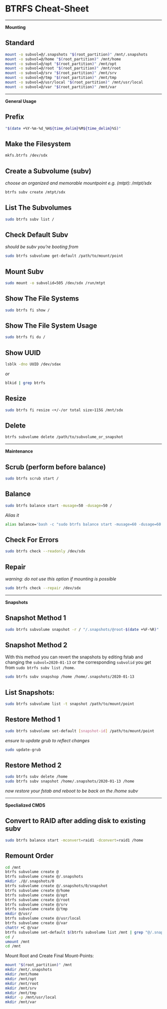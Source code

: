 # BTRFS Cheat-Sheet

---

**Mounting**

## Standard
```bash
mount -o subvol=@/.snapshots "$(root_partition)" /mnt/.snapshots
mount -o subvol=@/home "$(root_partition)" /mnt/home
mount -o subvol=@/opt "$(root_partition)" /mnt/opt
mount -o subvol=@/root "$(root_partition)" /mnt/root
mount -o subvol=@/srv "$(root_partition)" /mnt/srv
mount -o subvol=@/tmp "$(root_partition)" /mnt/tmp
mount -o subvol=@/usr/local "$(root_partition)" /mnt/usr/local
mount -o subvol=@/var "$(root_partition)" /mnt/var
```

---

**General Usage**

## Prefix
```bash
"$(date +%Y-%m-%d_%H${time_delim}%M${time_delim}%S)"
```

## Make the Filesystem
```bash
mkfs.btrfs /dev/sdx
```

## Create a Subvolume (subv)
*choose an organized and memorable mountpoint e.g. (mtpt): /mtpt/sdx*
```bash
btrfs subv create /mtpt/sdx
```

## List The Subvolumes
```bash
sudo btrfs subv list /
```

## Check Default Subv
*should be subv you're booting from*
```bash
sudo btrfs subvolume get-default /path/to/mount/point
```

## Mount Subv
```bash
sudo mount -o subvolid=505 /dev/sdx /run/mtpt
```

## Show The File Systems
```bash
sudo btrfs fi show /
```

## Show The File System Usage
```bash
sudo btrfs fi du /
```

## Show UUID
```bash
lsblk -dno UUID /dev/sdax
```
*or*
```bash
blkid | grep btrfs
```

## Resize 
```bash
sudo btrfs fi resize <+/-/or total size>115G /mnt/sdx
```

## Delete
```bash
btrfs subvolume delete /path/to/subvolume_or_snapshot
```

---

**Maintenance**

## Scrub (perform before balance)
```bash
sudo btrfs scrub start /
```

## Balance
```bash
sudo btrfs balance start -musage=50 -dusage=50 /
```
*Alias it*
```bash
alias balance='bash -c "sudo btrfs balance start -musage=60 -dusage=60 / & sudo watch -t -n5 btrfs balance status / &&  fg"'
```

## Check For Errors
```bash
sudo btrfs check --readonly /dev/sdx
```

## Repair
*warning: do not use this option if mounting is possible*
```bash
sudo btrfs check --repair /dev/sdx
```

---

**Snapshots**

## Snapshot Method 1
```bash
sudo btrfs subvolume snapshot -r / "/.snapshots/@root-$(date +%F-%R)"
```

## Snapshot Method 2
With this method you can revert the snapshots by editing fstab and changing the `subvol=2020-01-13` or the corresponding `subvolid` you get from `sudo btrfs subv list /home`.
```bash
sudo btrfs subv snapshop /home /home/.snapshots/2020-01-13
```

## List Snapshots:
```bash
sudo btrfs subvolume list -t snapshot /path/to/mount/point
```

## Restore Method 1
```bash
sudo btrfs subvolume set-default [snapshot-id] /path/to/mount/point
```
*ensure to update grub to reflect changes*
```bash
sudo update-grub
```

## Restore Method 2
```bash
sudo btrfs subv delete /home
sudo btrfs subv snapshot /home/.snapshots/2020-01-13 /home
```
*now restore your fstab and reboot to be back on the /home subv*

---

**Speclialized CMDS**

## Convert to RAID after adding disk to existing subv
```bash
sudo btrfs balance start -mconvert=raid1 -dconvert=raid1 /home
```

## Remount Order
```bash
cd /mnt
btrfs subvolume create @
btrfs subvolume create @/.snapshots
mkdir ./@/.snapshots/0
btrfs subvolume create @/.snapshots/0/snapshot
btrfs subvolume create @/home
btrfs subvolume create @/opt
btrfs subvolume create @/root
btrfs subvolume create @/srv
btrfs subvolume create @/tmp
mkdir @/usr/
btrfs subvolume create @/usr/local
btrfs subvolume create @/var
chattr +C @/var
btrfs subvolume set-default $(btrfs subvolume list /mnt | grep "@/.snapshots/0/snapshot" | grep -oP '(?<=ID )[0-9]+') /mnt
cd /
umount /mnt
cd /mnt
```
Mount Root and Create Final Mount-Points:
```bash
mount "$(root_partition)" /mnt
mkdir /mnt/.snapshots
mkdir /mnt/home
mkdir /mnt/opt
mkdir /mnt/root
mkdir /mnt/srv
mkdir /mnt/tmp
mkdir -p /mnt/usr/local
mkdir /mnt/var
```
